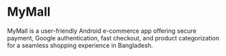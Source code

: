 # MyMall
MyMall is a user-friendly Android e-commerce app offering secure payment, Google authentication, fast checkout, and product categorization for a seamless shopping experience in Bangladesh.
